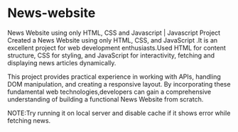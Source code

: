 # News-website
News Website using only HTML, CSS and Javascript | Javascript Project Created a News Website using only HTML, CSS, and JavaScript .It is an excellent project for web development enthusiasts.Used HTML for content structure, CSS for styling, and JavaScript for interactivity, fetching and displaying news articles dynamically.

This project provides practical experience in working with APIs, handling DOM manipulation, and creating a responsive layout. By incorporating these fundamental web technologies,developers can gain a comprehensive understanding of building a functional News Website from scratch.

NOTE:Try running it on local server and disable cache if it shows error while fetching news.
